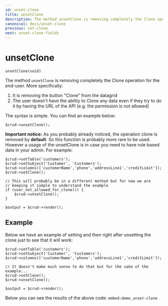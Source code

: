 ```yaml
---
id: unset-clone
title: unsetClone
description: The method unsetClone is removing completely the Clone operation for the end-user.
canonical: docs/unset-clone
previous: set-clone
next: unset-clone-fields
---
```


# unsetClone

<pre><code class="language-php">unsetClone(void)</code></pre>
The method <code>unsetClone</code> is removing completely the Clone operation for the end-user. More specifically:
<ol>
   <li>It is removing the button "Clone" from the datagrid</li>
   <li>The user doesn't have the ability to Clone any data even if they try to do it by having the URL of the API (e.g. the permission is not allowed)</li>
</ol>

The syntax is simple. You can find an example below:
<pre><code class="language-php">$crud->unsetClone();</code></pre>

<strong>Important notice:</strong> As you probably already noticed, the operation clone is removed by <strong>default</strong>. So this function is probably more rare to be used. However a usage of the unsetClone is in case you need to have role based data in your admin. For example:

<pre><code class="language-php">$crud->setTable('customers');
$crud->setSubject('Customer', 'Customers');
$crud->columns(['customerName','phone','addressLine1','creditLimit']);
$crud->setClone();

// This will probably be in a different method but for now we are
// keeping it simple to understand the example
if (user_not_allowed_for_clone()) {
    $crud->unsetClone();
}

$output = $crud->render();</code></pre>

## Example

Below we have an example of setting and then right after unsetting the clone just to see that it will work:

<pre><code class="language-php">$crud->setTable('customers');
$crud->setSubject('Customer', 'Customers');
$crud->columns(['customerName','phone','addressLine1','creditLimit']);

// It doesn't make much sense to do that but for the sake of the example...
$crud->setClone();
$crud->unsetClone();

$output = $crud->render();</code></pre>

Below you can see the results of the above code:
`embed:demo_unset-clone`

